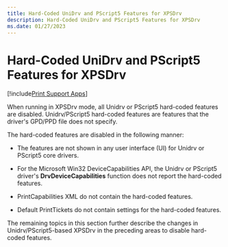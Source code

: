 ```yaml
---
title: Hard-Coded UniDrv and PScript5 Features for XPSDrv
description: Hard-Coded UniDrv and PScript5 Features for XPSDrv
ms.date: 01/27/2023
---
```


# Hard-Coded UniDrv and PScript5 Features for XPSDrv

[!include[Print Support Apps](../includes/print-support-apps.md)]

When running in XPSDrv mode, all Unidrv or PScript5 hard-coded features are disabled. Unidrv/PScript5 hard-coded features are features that the driver's GPD/PPD file does not specify.

The hard-coded features are disabled in the following manner:

- The features are not shown in any user interface (UI) for Unidrv or PScript5 core drivers.

- For the Microsoft Win32 DeviceCapabilities API, the Unidrv or PScript5 driver's **DrvDeviceCapabilities** function does not report the hard-coded features.

- PrintCapabilities XML do not contain the hard-coded features.

- Default PrintTickets do not contain settings for the hard-coded features.

The remaining topics in this section further describe the changes in Unidrv/PScript5-based XPSDrv in the preceding areas to disable hard-coded features.
